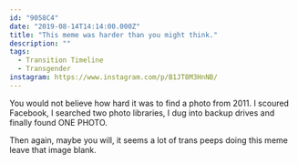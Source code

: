```yaml
---
id: "9058C4"
date: "2019-08-14T14:14:00.000Z"
title: "This meme was harder than you might think."
description: ""
tags:
  - Transition Timeline
  - Transgender
instagram: https://www.instagram.com/p/B1JT8M3HnNB/
---
```

You would not believe how hard it was to find a photo from 2011. I scoured Facebook, I searched two photo libraries, I dug into backup drives and finally found ONE PHOTO.

Then again, maybe you will, it seems a lot of trans peeps doing this meme leave that image blank.

